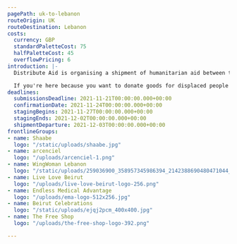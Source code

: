 ```yaml
---
pagePath: uk-to-lebanon
routeOrigin: UK
routeDestination: Lebanon
costs:
  currency: GBP
  standardPaletteCost: 75
  halfPaletteCost: 45
  overflowPricing: 6
introduction: |-
  Distribute Aid is organising a shipment of humanitarian aid between the UK and Lebanon. We won't let pandemics or global supply chain disruptions stop the flow of aid to those who need it most! ♥

  If you're here because you want to donate goods for displaced people in Lebanon- **thank you!** Groups on the ground would not be able to provide the services they do without support from donations like yours.
deadlines:
  submissionsDeadline: 2021-11-21T00:00:00.000+00:00
  confirmationDate: 2021-11-24T00:00:00.000+00:00
  stagingBegins: 2021-11-27T00:00:00.000+00:00
  stagingEnds: 2021-12-02T00:00:00.000+00:00
  shipmentDeparture: 2021-12-03T00:00:00.000+00:00
frontlineGroups:
- name: Shaabe
  logo: "/static/uploads/shaabe.jpg"
- name: arcenciel
  logo: "/uploads/arcenciel-1.png"
- name: WingWoman Lebanon
  logo: "/static/uploads/259036900_358957345986394_2142388690480471044_n.png"
- name: Live Love Beirut
  logo: "/uploads/live-love-beirut-logo-256.png"
- name: Endless Medical Advantage
  logo: "/uploads/ema-logo-512x256.jpg"
- name: Beirut Celebrations
  logo: "/static/uploads/ejqj2pcm_400x400.jpg"
- name: The Free Shop
  logo: "/uploads/the-free-shop-logo-392.png"

---
```

